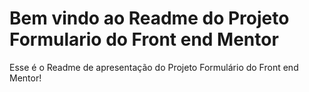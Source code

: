 # Bem vindo ao Readme do Projeto Formulario do Front end Mentor #

Esse é o Readme de apresentação do Projeto Formulário do Front end Mentor! 